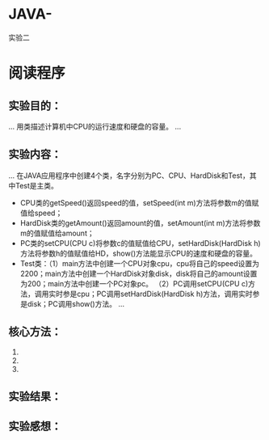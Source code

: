 # JAVA-
实验二
# 阅读程序
## 实验目的：
...
用类描述计算机中CPU的运行速度和硬盘的容量。
...
## 实验内容：
...
在JAVA应用程序中创建4个类，名字分别为PC、CPU、HardDisk和Test，其中Test是主类。
+ CPU类的getSpeed()返回speed的值，setSpeed(int m)方法将参数m的值赋值给speed；
+ HardDisk类的getAmount()返回amount的值，setAmount(int m)方法将参数m的值赋值给amount；
+ PC类的setCPU(CPU c)将参数c的值赋值给CPU，setHardDisk(HardDisk h)方法将参数h的值赋值给HD，show()方法能显示CPU的速度和硬盘的容量。
+ Test类：（1）main方法中创建一个CPU对象cpu，cpu将自己的speed设置为2200；main方法中创建一个HardDisk对象disk，disk将自己的amount设置为200；main方法中创建一个PC对象pc。
          （2）PC调用setCPU(CPU c)方法，调用实时参是cpu；PC调用setHardDisk(HardDisk h)方法，调用实时参是disk；PC调用show()方法。
...
## 核心方法：
1. 
2. 
3. 
## 实验结果：
## 实验感想：

